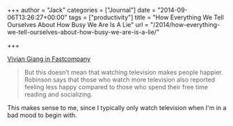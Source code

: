 +++
author = "Jack"
categories = ["Journal"]
date = "2014-09-06T13:26:27+00:00"
tags = ["productivity"]
title = "How Everything We Tell Ourselves About How Busy We Are Is A Lie"
url = "/2014/how-everything-we-tell-ourselves-about-how-busy-we-are-is-a-lie/"

+++

[Vivian Giang in Fastcompany][1]

> But this doesn’t mean that watching television makes people happier. Robinson says that those who watch more television also reported feeling less happy compared to those who spend their free time reading and socializing. 

This makes sense to me, since I typically only watch television when I'm in a bad mood to begin with.

 [1]: http://www.fastcompany.com/3035253/the-future-of-work/how-everything-we-tell-ourselves-about-how-busy-we-are-is-a-lie?utm_source=nextdraft&utm_medium=email